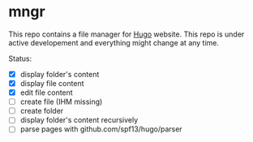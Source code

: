 # mngr

This repo contains a file manager for [Hugo](https://github.com/spf13/hugo) website.
This repo is under active developement and everything might change at any time.

Status:

- [x] display folder's content
- [x] display file content
- [x] edit file content
- [ ] create file (IHM missing)
- [ ] create folder
- [ ] display folder's content recursively
- [ ] parse pages with github.com/spf13/hugo/parser
